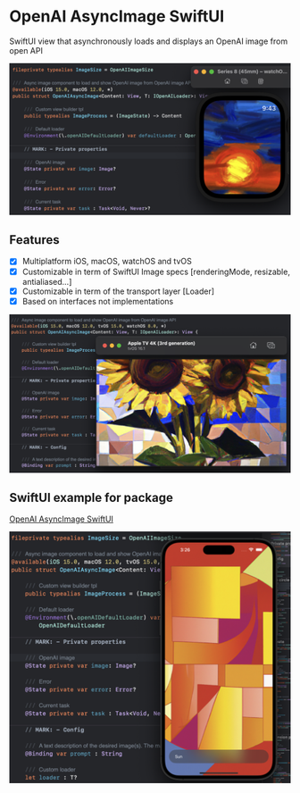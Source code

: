 # OpenAI AsyncImage SwiftUI

SwiftUI view that asynchronously loads and displays an OpenAI image from open API

 ![OpenAI AsyncImage SwiftUI](https://github.com/The-Igor/openai-async-image-swiftui/blob/main/image/sun_watch.png) 

## Features
- [x] Multiplatform iOS, macOS, watchOS and tvOS
- [x] Customizable in term of SwiftUI Image specs [renderingMode, resizable,  antialiased...]
- [x] Customizable in term of the transport layer [Loader]
- [x] Based on interfaces not implementations

![OpenAI AsyncImage SwiftUI](https://github.com/The-Igor/openai-async-image-swiftui/blob/main/image/appletv_art.png)
 
 ## SwiftUI example for package

[OpenAI AsyncImage SwiftUI](https://github.com/The-Igor/openai-async-image-swiftui)


![OpenAI AsyncImage SwiftUI](https://github.com/The-Igor/openai-async-image-swiftui-example/blob/main/openai-async-image-swiftui-example/img/sun_iphone.png) 

